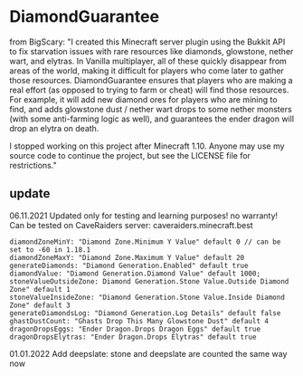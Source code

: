 # DiamondGuarantee
from BigScary: "I created this Minecraft server plugin using the Bukkit API to fix starvation issues with rare resources like diamonds, glowstone, nether wart, and elytras.  In Vanilla multiplayer, all of these quickly disappear from areas of the world, making it difficult for players who come later to gather those resources.  DiamondGuarantee ensures that players who are making a real effort (as opposed to trying to farm or cheat) will find those resources.  For example, it will add new diamond ores for players who are mining to find, and adds glowstone dust / nether wart drops to some nether monsters (with some anti-farming logic as well), and guarantees the ender dragon will drop an elytra on death.

I stopped working on this project after Minecraft 1.10.  Anyone may use my source code to continue the project, but see the LICENSE file for restrictions."

## update 
06.11.2021 Updated only for testing and learning purposes! no warranty!
Can be tested on CaveRaiders server: caveraiders.minecraft.best

    diamondZoneMinY: "Diamond Zone.Minimum Y Value" default 0 // can be set to -60 in 1.18.1
    diamondZoneMaxY: "Diamond Zone.Maximum Y Value" default 20
    generateDiamonds: "Diamond Generation.Enabled" default true
    diamondValue: "Diamond Generation.Diamond Value" default 1000;
    stoneValueOutsideZone: Diamond Generation.Stone Value.Outside Diamond Zone" default 1 
    stoneValueInsideZone: "Diamond Generation.Stone Value.Inside Diamond Zone" default 3
    generateDiamondsLog: "Diamond Generation.Log Details" default false
    ghastDustCount: "Ghasts Drop This Many Glowstone Dust" default 4
    dragonDropsEggs: "Ender Dragon.Drops Dragon Eggs" default true
    dragonDropsElytras: "Ender Dragon.Drops Elytras" default true

01.01.2022
Add deepslate: stone and deepslate are counted the same way now

